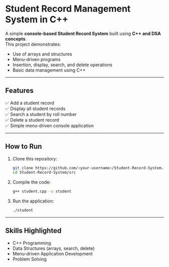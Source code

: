 # Student Record Management System in C++

A simple **console-based Student Record System** built using **C++ and DSA concepts**.  
This project demonstrates:
- Use of arrays and structures
- Menu-driven programs
- Insertion, display, search, and delete operations
- Basic data management using C++

---

## Features
✅ Add a student record  
✅ Display all student records  
✅ Search a student by roll number  
✅ Delete a student record  
✅ Simple menu-driven console application  

---

## How to Run
1. Clone this repository:
   ```bash
   git clone https://github.com/<your-username>/Student-Record-System.git
   cd Student-Record-System/src
   ```
2. Compile the code:
   ```bash
   g++ student.cpp -o student
   ```
3. Run the application:
   ```bash
   ./student
   ```

---

## Skills Highlighted
- C++ Programming
- Data Structures (arrays, search, delete)
- Menu-driven Application Development
- Problem Solving
